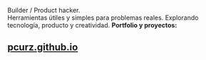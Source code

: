 Builder / Product hacker.  
Herramientas útiles y simples para problemas reales.
Explorando tecnología, producto y creatividad.
**Portfolio y proyectos:**

## [pcurz.github.io](https://pcurz.github.io)
